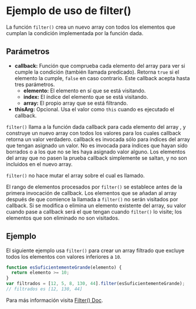 # Ejemplo de uso de filter()

La función ``filter()`` crea un nuevo array con todos los elementos que cumplan la condición implementada por la función dada.

## Parámetros

* <b>callback:</b>
	Función que comprueba cada elemento del array para ver si cumple la condición 		(también llamada predicado).  Retorna ``true`` si el elemento la cumple, ``false`` 		en caso contrario. Este callback acepta hasta tres parámetros.
    * <b>elemento:</b>
		El elemento en sí que se está visitando.
    * <b>index:</b>
		El índice del elemento que se está visitando.
    * <b>array:</b>
		El propio array que se está filtrando.
* <b>thisArg:</b>
	Opcional. Usa el valor como ``this`` cuando es ejecutado el callback.

``filter()`` llama a la función dada callback  para cada elemento del array , y construye un nuevo array con todos los valores para los cuales  callback retorna un valor verdadero. callback es invocada sólo para índices del array que tengan asignado un valor. No es invocada para índices que hayan sido borrados o a los que no se les haya asignado valor alguno. Los elementos del array que no pasen la prueba callback  simplemente se saltan, y no son incluidos en el nuevo array.

``filter()`` no hace mutar el array sobre el cual es llamado.

El rango de elementos procesados por ``filter()`` se establece antes de la primera invocación de  callback. Los elementos que se añadan al array después de que comience la llamada a ``filter()`` no serán visitados por callback. Si se modifica o elimina un elemento existente del array,  su valor cuando pase a callback será el que tengan cuando ``filter()`` lo visite; los elementos que son eliminado no son visitados.

## Ejemplo

El siguiente ejemplo usa ``filter()`` para crear un array filtrado que excluye todos los elementos con valores inferiores a ``10``.

```js
function esSuficientementeGrande(elemento) {
  return elemento >= 10;
}
var filtrados = [12, 5, 8, 130, 44].filter(esSuficientementeGrande);
// filtrados es [12, 130, 44]
```
Para más información visita [Filter() Doc](https://developer.mozilla.org/es/docs/Web/JavaScript/Referencia/Objetos_globales/Array/filter).
